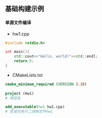 ## 基础构建示例
#### 单源文件编译
- hw1.cpp
``` cpp
#include <stdio.h>

int main(){
	std::cout<<"Hello, world!"<<std::endl;
	return 0;
}
```

- CMakeLists.txt
``` cmake
cmake_minimum_required (VERSION 3.10)
 
project (Hw1)
# 项目名

add_executable(hw1 hw1.cpp)
# 生成可执行二进制文件hw1
```
